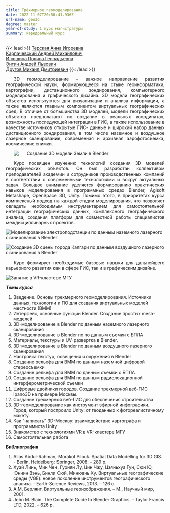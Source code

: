 ```yaml
---
title: Трёхмерное геомоделирование
date: 2022-11-07T20:50:41.936Z
url-name: geo3d
degree: master
year-of-study: 1 курс магистратуры
summary: кафедральный курс
---
```

{{< lead >}} [Терская Анна Игоревна](https://istina.msu.ru/profile/Arvin/)\
[Карпачевский Андрей Михайлович](https://istina.msu.ru/profile/IOWq750/)\
[И﻿люшина Полина Геннадьевна](https://istina.msu.ru/profile/MikhaylukovaPG/)\
[Э﻿нтин Андрей Львович](https://istina.msu.ru/profile/Entin_AL/)\
[Д﻿ругов Михаил Дмитриевич](https://istina.msu.ru/profile/midrug/) {{< /lead >}}

<div style="text-align: justify; text-indent: 25px;"> 
3D геомоделирование – важное направление развития географической науки, формирующееся на стыке геоинформатики, картографии, дистанционного зондирования, компьютерного моделирования и графического дизайна. 3D модели географических объектов используются для визуализации и анализа информации, а также являются главным компонентом виртуальных географических сред. В отличие от большинства 3D моделей, модели географических объектов предполагают их создание в реальных координатах, возможность последующей интеграции в ГИС, а также использование в качестве источников открытые ГИС- данные и широкий набор данных дистанционного зондирования, в том числе наземное и воздушное лазерное сканирование, современная и архивная аэрофотосъемка, космические снимки. </div>
<div style="text-align: justify; text-indent: 25px;"> 

![Создание 3D модели Земли в Blender](img/geo3d1-earth.png "Создание 3D модели Земли в Blender")


Курс посвящен изучению технологий создания 3D моделей географических объектов. Он был разработан коллективом преподавателей академии и сотрудников производственных компаний в соответствии с современными технологиями и вокруг актуальных задач. Большое внимание уделяется формированию практических навыков моделирования в программных средах Blender, Agisoft Metashape, OpenSpace 3D, Unity. Помимо этого, в приоритетах курса комплексный подход на каждой стадии моделирования, что позволяет овладеть необходимым инструментарием для самостоятельной интеграции географических данных, комплексного географического анализа, создания платформ для совместной работы специалистов междисциплинарных проектов. </div>

![Моделирование электроподстанции по данным наземного лазерного сканирования в Blender](img/geo3d2-podstan.jpg "Моделирование электроподстанции по данным наземного лазерного сканирования в Blender")

![Создание 3D сцены города Калгари по данным воздушного лазерного сканирования в Blender](img/geo3d3-calgary.jpg "Создание 3D сцены города Калгари по данным воздушного лазерного сканирования в Blender")


<div style="text-align: justify; text-indent: 25px;"> 
Курс формирует необходимые базовые навыки для дальнейшего карьерного развития как в сфере ГИС, так и в графическим дизайне.</div>

![Занятие в VR-кластере МГУ](img/geo3d4.jpg "Занятие в VR-кластере МГУ")

***Темы курса***
1. Введение. Основы трехмерного геомоделирования. Источники данных, технологии и ПО для создания виртуальных моделей местности (ВММ)
2. Интерфейс, основные функции Blender. Создание простых mesh-моделей
3. 3D-моделирование в Blender по данным наземного лазерного сканирования
4. 3D-моделирование в Blender по по данным съемки с БПЛА
5. Материалы, текстуры и UV-развертка в Blender.
6. 3D-моделирование в Blender по данным воздушного лазерного сканирования
7. Настройка текстур, освещения и окружения в Вlender
8. Создание рельефа для ВММ по данным наземной цифровой стереосъемки 
9. Создание рельефа для ВММ по данным съемки с БПЛА
10. Создание рельефа для ВММ по данным радиолокационной интерферометрической съемки
11. Цифровые двойники городов. Создание трехмерной веб-ГИС ipano3D на примере Москвы.
12. Создание трехмерной веб-ГИС для обеспечения строительства
13. 3D-геомоделирование как инструмент эфирной инфографики. Город, который построило Unity: от геоданных к фотореалистичному макету. 
14. Как "написать" 3D-Москву: взаимодействие картографа и программиста Unity
15. Знакомство с технологиями VR в VR-кластере МГУ
16. Самостоятельная работа

**Библиография**

1. Alias Abdul-Rahman, Morakot Pilouk. Spatial Data Modelling for 3D GIS. - Berlin, Heidelberg: Springer, 2008. – 289 p.
2. Хуэй Линь, Мин Чен, Гуонян Лу, Цин Чжу, Цзяньхуа Гун, Сюн Ю, Юннин Вэнь, Бинли Сюй, Минюань Ху. Виртуальные географические среды (VGE): новое поколение инструментов географического анализа.  - Earth-Science Reviews, 2013. – 126 c.
3. А.М. Берлянт. Виртуальные геоизображения. – М., Научный мир, 2001.
4. John M. Blain. The Complete Guide to Blender Graphics. - Taylor Francis LTD, 2022. – 626 p.